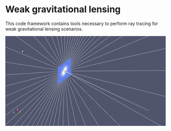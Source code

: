 # Weak gravitational lensing
This code framework contains tools necessary to perform ray tracing for 
weak gravitational lensing scenarios.

![Shooting rays as cone by cone incrementally increasing the half radius of the cone](Movies/EinsteinRingAll.gif)

